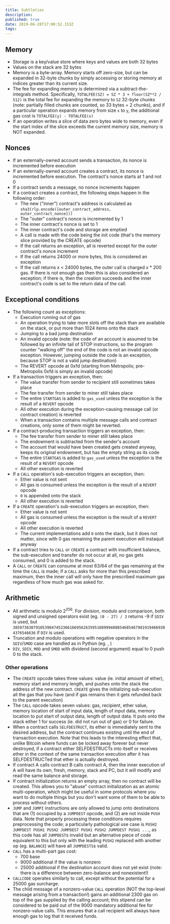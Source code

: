 ```yaml
---
title: Subtleties
description: 
published: true
date: 2019-06-28T17:00:52.153Z
tags: 
---
```


## Memory

* Storage is a key/value store where keys and values are both 32 bytes
* Values on the stack are 32 bytes
* Memory is a byte-array. Memory starts off zero-size, but can be expanded in 32-byte chunks by simply accessing or storing memory at indices greater than its current size.
* The fee for expanding memory is determined via a subtract-the-integrals method. Specifically, `TOTALFEE(SZ) = SZ * 3 + floor(SZ**2 / 512)` is the total fee for expanding the memory to `SZ` 32-byte chunks (note: partially filled chunks are counted, so 33 bytes = 2 chunks), and if a particular operation expands memory from size `x` to `y`, the additional gas cost is `TOTALFEE(y) - TOTALFEE(x)`
* If an operation writes a slice of data zero bytes wide to memory, even if the start index of the slice exceeds the current memory size, memory is NOT expanded.

## Nonces

* If an externally-owned account sends a transaction, its nonce is incremented before execution
* If an externally-owned account creates a contract, its nonce is incremented before execution. The contract's nonce starts at 1 and not 0
* If a contract sends a message, no nonce increments happen
* If a contract creates a contract, the following steps happen in the following order:
    * The new ("inner") contract's address is calculated as `sha3(rlp.encode([outer_contract_address, outer_contract_nonce]))`
    * The "outer" contract's nonce is incremented by 1
    * The inner contract's nonce is set to 1
    * The inner contract's code and storage are emptied
    * A call is made with the code being the init code (that's the memory slice provided by the CREATE opcode)
    * If the call returns an exception, all is reverted except for the outer contract's nonce increment
    * If the call returns 24000 or more bytes, this is considered an exception
    * If the call returns x < 24000 bytes, the outer call is charged x * 200 gas. If there is not enough gas then this is also considered an exception; if there is, then the creation succeeds and the inner contract's code is set to the return data of the call.

## Exceptional conditions

* The following count as exceptions:
    * Execution running out of gas
    * An operation trying to take more slots off the stack than are available on the stack, or put more than 1024 items onto the stack
    * Jumping to a bad jump destination
    * An invalid opcode (note: the code of an account is assumed to be followed by an infinite tail of STOP instructions, so the program counter "walking off" the end of the code is not an invalid opcode exception. However, jumping outside the code is an exception, because STOP is not a valid jump destination)
    * The REVERT opcode at 0xfd (starting from Metropolis; pre-Metropolis 0xfd is simply an invalid opcode)
* If a transaction triggers an exception, then:
    * The value transfer from sender to recipient still sometimes takes place
    * The fee transfer from sender to miner still takes place
    * The entire `STARTGAS` is added to `gas_used` unless the exception is the result of a `REVERT` opcode
    * All other execution during the exception-causing message call (or contract creation) is reverted
    * When a transaction contains multiple message calls and contract creations, only some of them might be reverted.
* If a contract-producing transaction triggers an exception, then:
    * The fee transfer from sender to miner still takes place
    * The endowment is subtracted from the sender's account
    * The account that would have been created gets created anyway, keeps its original endowment, but has the empty string as its code
    * The entire `STARTGAS` is added to `gas_used` unless the exception is the result of a `REVERT` opcode
    * All other execution is reverted
* If a `CALL` operation's sub-execution triggers an exception, then:
    * Ether value is not sent
    * All gas is consumed unless the exception is the result of a `REVERT` opcode
    * `0` is appended onto the stack
    * All other execution is reverted
* If a `CREATE` operation's sub-execution triggers an exception, then:
    * Ether value is not sent
    * All gas is consumed unless the exception is the result of a `REVERT` opcode
    * All other execution is reverted
    * The current implementations add `0` onto the stack, but it does not matter, since with 0 gas remaining the parent execution will instaquit anyway
* If a contract tries to `CALL` or `CREATE` a contract with insufficient balance, the sub-execution and transfer do not occur at all, no gas gets consumed, and 0 is added to the stack.
* A `CALL` or `CREATE` can consume at most 63/64 of the gas remaining at the time the `CALL` is made; if a `CALL` asks for more than this prescribed maximum, then the inner call will only have the prescribed maximum gas regardless of how much gas was asked for.

## Arithmetic

* All arithmetic is modulo 2<sup>256</sup>. For division, modulo and comparison, both signed and unsigned operators exist (eg. `(0 - 27) / 3` returns -9 if `SDIV` is used, but `38597363079105398474523661669562635951089994888546854679819194669304376546636` if `DIV` is used.
* Truncation and modulo operations with negative operators in the `SDIV`/`SMOD` case are handled as in Python (eg. , )
* `DIV`, `SDIV`, `MOD` and `SMOD` with dividend (second argument) equal to 0 push 0 to the stack.

### Other operations

* The `CREATE` opcode takes three values: value (ie. initial amount of ether), memory start and memory length, and pushes onto the stack the address of the new contract. `CREATE` gives the initializing sub-execution all the gas that you have (and if gas remains then it gets refunded back to the parent execution)
* The `CALL` opcode takes seven values: gas, recipient, ether value, memory location of start of input data, length of input data, memory location to put start of output data, length of output data. It puts onto the stack either 1 for success (ie. did not run out of gas) or 0 for failure.
* When a contract calls `SELFDESTRUCT`, its ether is immediately sent to the desired address, but the contract continues existing until the end of transaction execution. Note that this leads to the interesting effect that, unlike Bitcoin where funds can be locked away forever but never destroyed, if a contract either SELFDESTRUCTs into itself or receives ether in the context of the same transaction execution after it has SELFDESTRUCTed that ether is actually destroyed.
* If contract A calls contract B calls contract A, then the inner execution of A will have its own, fresh, memory, stack and PC, but it will modify and read the same balance and storage.
* If contract initialization returns an empty array, then no contract will be created. This allows you to "abuse" contract initialization as an atomic multi-operation, which might be useful in some protocols where you want to do multiple things but you don't want some of them to be able to process without others.
* `JUMP` and `JUMPI` instructions are only allowed to jump onto destinations that are (1) occupied by a `JUMPDEST` opcode, and (2) are not inside `PUSH` data. Note that properly processing these conditions requires preprocessing the code; a particularly pathological use case is `PUSH2 JUMPDEST PUSH1 PUSH2 JUMPDEST PUSH1 PUSH2 JUMPDEST PUSH1 ...`, as this code has all `JUMPDEST`s invalid but an alternative piece of code equivalent to this but only with the leading `PUSH2` replaced with another op (eg. `BALANCE`) will have all `JUMPDESTS`s valid.
* `CALL` has a multi-part gas cost:
    * 700 base
    * 9000 additional if the value is nonzero
    * 25000 additional if the destination account does not yet exist (note: there is a difference between zero-balance and nonexistent!)
* `CALLCODE` operates similarly to call, except without the potential for a 25000 gas surcharge.
* The child message of a nonzero-value `CALL` operation (NOT the top-level message arising from a transaction!) gains an additional 2300 gas on top of the gas supplied by the calling account; this stipend can be considered to be paid out of the 9000 mandatory additional fee for nonzero-value calls. This ensures that a call recipient will always have enough gas to log that it received funds.
